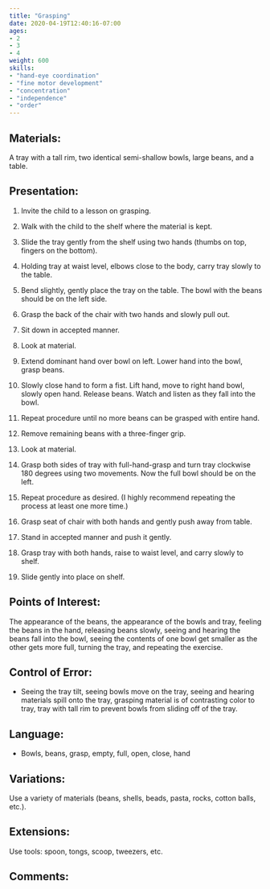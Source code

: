 ```yaml
---
title: "Grasping"
date: 2020-04-19T12:40:16-07:00
ages:
- 2
- 3
- 4
weight: 600
skills:
- "hand-eye coordination"
- "fine motor development"
- "concentration"
- "independence"
- "order"
---
```


## Materials:

A tray with a tall rim, two identical semi-shallow bowls, large beans, and a table.

## Presentation:

1. Invite the child to a lesson on grasping.

2. Walk with the child to the shelf where the material is kept.

3. Slide the tray gently from the shelf using two hands (thumbs on top, fingers on the bottom).

4. Holding tray at waist level, elbows close to the body, carry tray slowly to the table.

5. Bend slightly, gently place the tray on the table.  The bowl with the beans should be on the left side.

6. Grasp the back of the chair with two hands and slowly pull out.

7. Sit down in accepted manner.

8. Look at material.

9. Extend dominant hand over bowl on left.  Lower hand into the bowl, grasp beans.

10. Slowly close hand to form a fist.  Lift hand, move to right hand bowl, slowly open hand.  Release beans.  Watch and listen as they fall into the bowl.

11. Repeat procedure until no more beans can be grasped with entire hand.

12. Remove remaining beans with a three-finger grip.

13. Look at material.

14. Grasp both sides of tray with full-hand-grasp and turn tray clockwise 180 degrees using two movements.  Now the full bowl should be on the left.

15. Repeat procedure as desired. (I highly recommend repeating the process at least one more time.)

16. Grasp seat of chair with both hands and gently push away from table.

17. Stand in accepted manner and push it gently.

18. Grasp tray with both hands, raise to waist level, and carry slowly to shelf.

19. Slide gently into place on shelf.

## Points of Interest:

The appearance of the beans, the appearance of the bowls and tray, feeling the beans in the hand, releasing beans slowly, seeing and hearing the beans fall into the bowl, seeing the contents of one bowl get smaller as the other gets more full, turning the tray, and repeating the exercise.

## Control of Error:

- Seeing the tray tilt, seeing bowls move on the tray, seeing and hearing materials spill onto the tray, grasping material is of contrasting color to tray, tray with tall rim to prevent bowls from sliding off of the tray.

## Language:

- Bowls, beans, grasp, empty, full, open, close, hand

## Variations:

Use a variety of materials (beans, shells, beads, pasta, rocks, cotton balls, etc.).

## Extensions:

Use tools: spoon, tongs, scoop, tweezers, etc.

## Comments:


